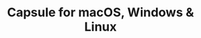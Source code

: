 ---
name: Capsule
url: 'https://app.capsulecrm.com/siteaddress/goto'
category: Business
title: 'Capsule for macOS, Windows & Linux'
key: capsule

---
